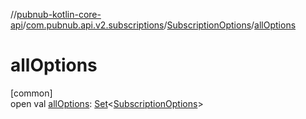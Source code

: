 //[pubnub-kotlin-core-api](../../../index.md)/[com.pubnub.api.v2.subscriptions](../index.md)/[SubscriptionOptions](index.md)/[allOptions](all-options.md)

# allOptions

[common]\
open val [allOptions](all-options.md): [Set](https://kotlinlang.org/api/latest/jvm/stdlib/kotlin.collections/-set/index.html)&lt;[SubscriptionOptions](index.md)&gt;
